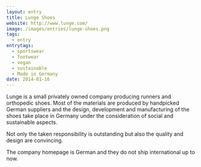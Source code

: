 ```yaml
---
layout: entry
title: Lunge Shoes
website: http://www.lunge.com/
image: /images/entries/lunge-shoes.png
tags:
  - entry
entrytags:
  - sportswear
  - footwear
  - vegan
  - sustainable
  - Made in Germany
date: 2014-01-16
---
```


Lunge is a small privately owned company producing runners and orthopedic shoes.
Most of the materials are produced by handpicked German suppliers and the design, development and manufacturing of the shoes take place in Germany under the consideration of social and sustainable aspects.

Not only the taken responsibility is outstanding but also the quality and design are convincing.

The company homepage is German and they do not ship international up to now.